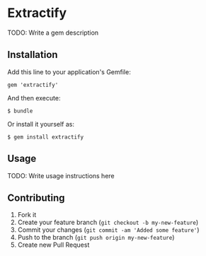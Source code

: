 # Extractify

TODO: Write a gem description

## Installation

Add this line to your application's Gemfile:

    gem 'extractify'

And then execute:

    $ bundle

Or install it yourself as:

    $ gem install extractify

## Usage

TODO: Write usage instructions here

## Contributing

1. Fork it
2. Create your feature branch (`git checkout -b my-new-feature`)
3. Commit your changes (`git commit -am 'Added some feature'`)
4. Push to the branch (`git push origin my-new-feature`)
5. Create new Pull Request
